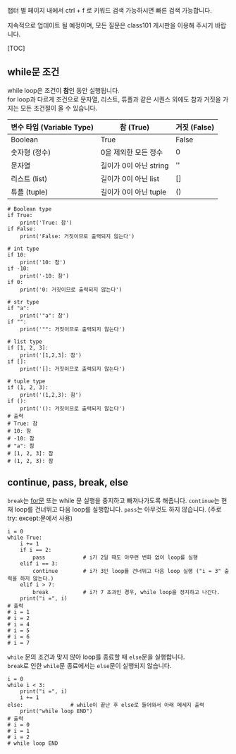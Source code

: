 챕터 별 페이지 내에서 ctrl + f 로 키워드 검색 가능하시면 빠른 검색 가능합니다. 

지속적으로 업데이트 될 예정이며, 모든 질문은 class101 게시판을 이용해 주시기 바랍니다. 

[TOC] 

## while문 조건
while loop은 조건이 **참**인 동안 실행됩니다.  
for loop과 다르게 조건으로 문자열, 리스트, 튜플과 같은 시퀀스 외에도 참과 거짓을 가지는 모든 조건절이 올 수 있습니다.


| 변수 타입 (Variable Type) | 참 (True) | 거짓 (False) |
| -------- | -------- | -------- |
| Boolean     | True     | False     |
| 숫자형 (정수)     | 0을 제외한 모든 정수     | 0     |
| 문자열     | 길이가 0이 아닌 string     | ''     |
| 리스트 (list)     | 길이가 0이 아닌 list     | []     |
| 튜플 (tuple)     | 길이가 0이 아닌 tuple     | ()     |

```{.python}
# Boolean type
if True:
    print('True: 참')
if False:
    print('False: 거짓이므로 출력되지 않는다')

# int type
if 10:
    print('10: 참')
if -10:
    print('-10: 참')
if 0:
    print('0: 거짓이므로 출력되지 않는다')

# str type
if "a":
    print('"a": 참')
if "":
    print('"": 거짓이므로 출력되지 않는다')

# list type
if [1, 2, 3]:
    print('[1,2,3]: 참')
if []:
    print('[]: 거짓이므로 출력되지 않는다')

# tuple type
if (1, 2, 3):
    print('(1,2,3): 참')
if ():
    print('(): 거짓이므로 출력되지 않는다')
# 출력
# True: 참
# 10: 참
# -10: 참
# "a": 참
# [1, 2, 3]: 참
# (1, 2, 3): 참
```

## continue, pass, break, else
`break`는 [for문](https://wikidocs.net/103749#break-continue-pass-else) 또는 while 문 실행을 중지하고 빠져나가도록 해줍니다.
`continue`는 현재 loop를 건너뛰고 다음 loop를 실행합니다.
`pass`는 아무것도 하지 않습니다. (주로 try: except:문에서 사용)
```{.python}
i = 0
while True:
    i += 1
    if i == 2:
        pass            # i가 2일 때도 아무런 변화 없이 loop를 실행
    elif i == 3:
        continue        # i가 3인 loop를 건너뛰고 다음 loop 실행 ("i = 3" 출력을 하지 않는다.)
    elif i > 7:
        break           # i가 7 초과인 경우, while loop을 정지하고 나간다.
    print("i =", i)
# 출력
# i = 1
# i = 2
# i = 4
# i = 5
# i = 6
# i = 7
```

`while` 문의 조건과 맞지 않아 loop를 종료할 때 `else`문을 실행합니다.  
`break`로 인한 `while`문 종료에서는 `else`문이 실행되지 않습니다.
```{.python}
i = 0
while i < 3:
    print("i =", i)
    i += 1
else:               # while이 끝난 후 else로 들어와서 아래 메세지 출력
    print("while loop END")
# 출력
# i = 0
# i = 1
# i = 2
# while loop END
```
  
 